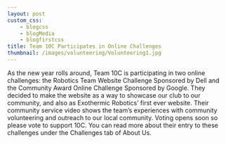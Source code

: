 ```yaml
--- 
layout: post
custom_css: 
    - blogcss
    - blogMedia
    - blogfirstcss
title: Team 10C Participates in Online Challenges
thumbnail: /images/volunteering/Volunteering1.jpg
---
```


As the new year rolls around, Team 10C is participating in two online challenges: the Robotics Team Website Challenge Sponsored by Dell and the Community Award Online Challenge Sponsored by Google. They decided to make the website as a way to showcase our club to our community, and also as Exothermic Robotics’ first ever website. Their community service video shows the team’s experiences with community volunteering and outreach to our local community. Voting opens soon so please vote to support 10C. You can read more about their entry to these challenges under the Challenges tab of About Us.